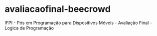 # avaliacaofinal-beecrowd
 IFPI - Pós em Programação para Dispositivos Móveis - Avaliação Final - Logica de Programação 
